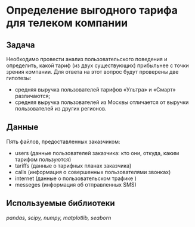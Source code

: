 # Определение выгодного тарифа для телеком компании
## Задача
Необходимо провести анализ пользовательского поведения и определить, какой тариф (из двух существующих) прибыльнее с точки зрения компании. Для ответа на этот вопрос будут проверены две гипотезы:
- средняя выручка пользователей тарифов «Ультра» и «Смарт» различаются;
- средняя выручка пользователей из Москвы отличается от выручки пользователей из других регионов.

## Данные
Пять файлов, предоставленных заказчиком:
- users (данные пользователей заказчика: кто они, откуда, каким тарифом пользуются)
- tariffs (данные о тарифных планах заказчика)
- calls (информация о совершенных пользователями звонках)
- internet (данные о пользовательском трафике )
- messeges (информация об отправленных SMS)
## Используемые библиотеки
*pandas, scipy, numpy, matplotlib, seaborn*
